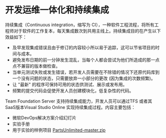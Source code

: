 # 开发运维一体化和持续集成

持续集成（Continuous integration，缩写为 CI），一种软件工程流程，将所有工程师对于软件的工作复本，每天集成数次到共用主线上。持续集成目的在产生以下效益如下：
+ 及早发现集成错误且由于修订的内容较小所以易于追踪，这可以节省项目的时间与成本。
+ 避免发布日期的前一分钟发生混乱，当每个人都会尝试为他们所造成的那一点点不兼容的版本做检查。
+ 当单元测试失败或发生错误，若开发人员需要在不除错的情况下还原代码库到一个没有问题的状态，只需要放弃一小部分的更改 (因为集成的次数频繁)。
+ 让 "最新" 的程序可保持可用的状态供测试、展示或发布用。
+ 频繁的提交代码会促使开发人员创建模块化，低复杂性的代码。

Team Foundation Server 支持持续集成能力，开发人员可以通过TFS 或者其SaaS版本Visual Studio Online 实现持续集成过程。内容主要包括：
+ 微软DevOps解决方案介绍幻灯片
+ 实验手册
+ 用于实验的样例项目 [PartsUnlimited-master.zip](https://dxact.blob.core.chinacloudapi.cn/docs/PartsUnlimited-master.zip)
